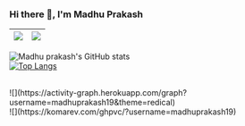 ### Hi there 👋, I'm Madhu Prakash  




|![](https://github-readme-stats.vercel.app/api?username=madhuprakash19&show_icons=true&theme=radical)|![](https://github-readme-stats.vercel.app/api/top-langs/?username=madhuprakash19&layout=compact&theme=tokyonight)|
|-|-|
![Madhu prakash's GitHub stats](https://github-readme-stats.vercel.app/api?username=madhuprakash19&show_icons=true&theme=radical)
<br>
[![Top Langs](https://github-readme-stats.vercel.app/api/top-langs/?username=madhuprakash19&layout=compact)](https://github.com/madhuprakash19/github-readme-stats)

<br>
 ![](https://activity-graph.herokuapp.com/graph?username=madhuprakash19&theme=redical)
 <br>
![](https://komarev.com/ghpvc/?username=madhuprakash19)


